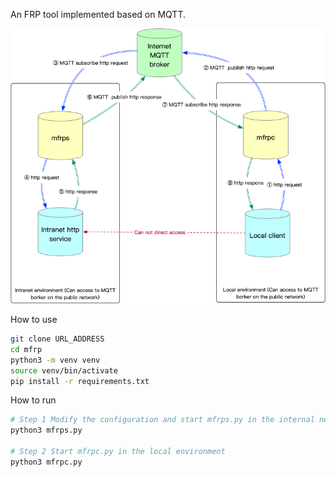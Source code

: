 An FRP tool implemented based on MQTT.

![img.png](doc/imgs/data-flow-diagram.png)

 How to use
```bash
git clone URL_ADDRESS
cd mfrp
python3 -m venv venv
source venv/bin/activate
pip install -r requirements.txt
```

 How to run
```bash
# Step 1 Modify the configuration and start mfrps.py in the internal network environment
python3 mfrps.py

# Step 2 Start mfrpc.py in the local environment
python3 mfrpc.py
```

